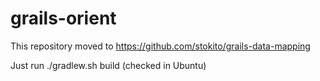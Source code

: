 # grails-orient
This repository moved to
https://github.com/stokito/grails-data-mapping

Just run ./gradlew.sh build (checked in Ubuntu) 

